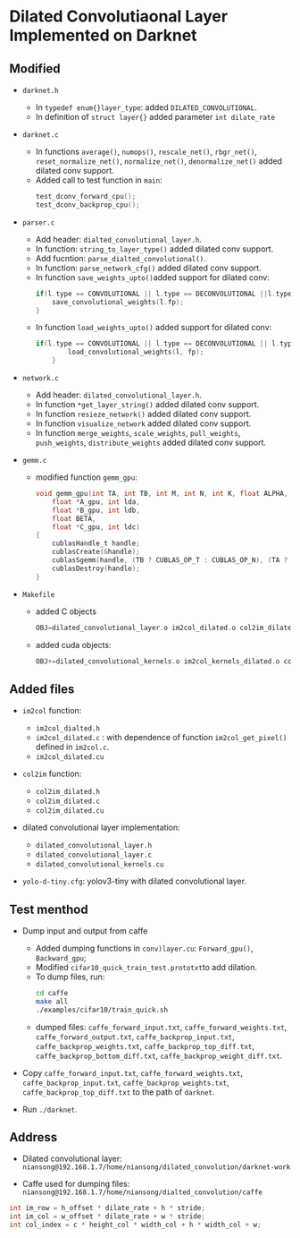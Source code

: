 
# Dilated Convolutiaonal Layer Implemented on Darknet

## Modified

* `darknet.h`
  * In `typedef enum{}layer_type`: added `DILATED_CONVOLUTIONAL`.
  * In definition of `struct layer{}` added parameter `int dilate_rate`

* `darknet.c`
  * In functions `average()`, `numops()`, `rescale_net()`, `rbgr_net()`, `reset_normalize_net()`, `normalize_net()`, `denormalize_net()` added dilated conv support.
  * Added call to test function in `main`:
    ```C
    test_dconv_forward_cpu();
    test_dconv_backprop_cpu();
    ```

* `parser.c`
  * Add header: `dialted_convolutional_layer.h`.
  * In function: `string_to_layer_type()` added dilated conv support.
  * Add fucntion: `parse_dialted_convolutional()`.
  * In function: `parse_network_cfg()` added dilated conv support.
  * In function `save_weights_upto()`added support for dilated conv:
    ```C
    if(l.type == CONVOLUTIONAL || l.type == DECONVOLUTIONAL ||l.type == DILATED_CONVOLUTIONAL){
        save_convolutional_weights(l.fp);
    }
    ```
  * In function `load_weights_upto()` added support for dilated conv:
    ```C
    if(l.type == CONVOLUTIONAL || l.type == DECONVOLUTIONAL || l.type == DILATED_CONVOLUTIONAL){
            load_convolutional_weights(l, fp);
        }
    ```
* `network.c`
  * Add header: `dilated_convolutional_layer.h`.
  * In function `*get_layer_string()` added dilated conv support.
  * In function `resieze_network()` added dilated conv support.
  * In function `visualize_network` added dilated conv support.
  * In function `merge_weights`, `scale_weights`, `pull_weights`, `push_weights`, `distribute_weights` added dilated conv support.

* `gemm.c`
  * modified function `gemm_gpu`:
    ```C
    void gemm_gpu(int TA, int TB, int M, int N, int K, float ALPHA,
        float *A_gpu, int lda,
        float *B_gpu, int ldb,
        float BETA,
        float *C_gpu, int ldc)
    {
        cublasHandle_t handle;
        cublasCreate(&handle);
        cublasSgemm(handle, (TB ? CUBLAS_OP_T : CUBLAS_OP_N), (TA ? CUBLAS_OP_T : CUBLAS_OP_N), N, M, K, &ALPHA, B_gpu, ldb, A_gpu, lda, &BETA, C_gpu, ldc);
        cublasDestroy(handle);
    }
    ```
* `Makefile`
  * added C objects
    ```C
    OBJ=dilated_convolutional_layer.o im2col_dilated.o col2im_dilated.o`
    ```
  * added cuda objects:
    ```C
    OBJ+=dilated_convolutional_kernels.o im2col_kernels_dilated.o col2im_kernels_dilated.o
    ```

## Added files

* `im2col` function:
  * `im2col_dialted.h`
  * `im2col_dilated.c` : with dependence of function `im2col_get_pixel()` defined in `im2col.c`.
  * `im2col_dilated.cu`

* `col2im` function:
  * `col2im_dilated.h`
  * `col2im_dilated.c`
  * `col2im_dilated.cu`

* dilated convolutional layer implementation:
  * `dilated_convolutional_layer.h`
  * `dilated_convolutional_layer.c`
  * `dilated_convolutional_kernels.cu`
* `yolo-d-tiny.cfg`: yolov3-tiny with dilated convolutional layer.

## Test menthod

* Dump input and output from caffe
  * Added dumping functions in `conv)layer.cu`: `Forward_gpu()`, `Backward_gpu`;
  * Modified `cifar10_quick_train_test.prototxt`to add dilation.
  * To dump files, run:
    ```bash
    cd caffe
    make all
    ./examples/cifar10/train_quick.sh
    ```
  * dumped files: `caffe_forward_input.txt`, `caffe_forward_weights.txt`, `caffe_forward_output.txt`, `caffe_backprop_input.txt`, `caffe_backprop_weights.txt`, `caffe_backprop_top_diff.txt`, `caffe_backprop_bottom_diff.txt`, `caffe_backprop_weight_diff.txt`.

* Copy `caffe_forward_input.txt`, `caffe_forward_weights.txt`,  `caffe_backprop_input.txt`, `caffe_backprop_weights.txt`, `caffe_backprop_top_diff.txt` to the path of `darknet`.
* Run `./darknet`.

## Address

* Dilated convolutional layer: `niansong@192.168.1.7/home/niansong/dilated_convolution/darknet-work`

* Caffe used for dumping files: `niansong@192.168.1.7/home/niansong/dialted_convolution/caffe`

```c
int im_row = h_offset * dilate_rate + h * stride;
int im_col = w_offset * dilate_rate + w * stride;
int col_index = c * height_col * width_col + h * width_col + w;
```

